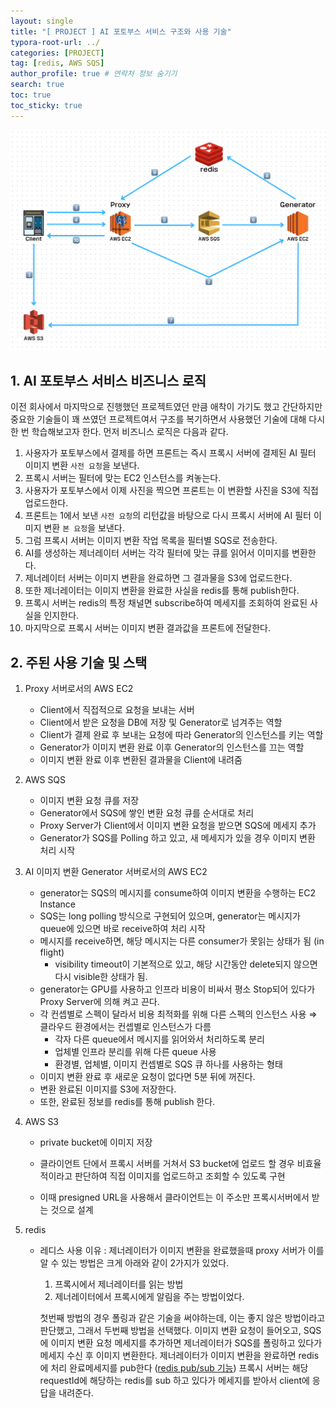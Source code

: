 ```yaml
---
layout: single
title: "[ PROJECT ] AI 포토부스 서비스 구조와 사용 기술"
typora-root-url: ../
categories: [PROJECT]
tag: [redis, AWS SQS]
author_profile: true # 연락처 정보 숨기기
search: true
toc: true
toc_sticky: true
---
```


![real-photobooth](/images/2024-09-10-photobooth-structure/real-photobooth.png)

## 1. AI 포토부스 서비스 비즈니스 로직

이전 회사에서 마지막으로 진행했던 프로젝트였던 만큼 애착이 가기도 했고 간단하지만 중요한 기술들이 꽤 쓰였던 프로젝트여서 구조를 복기하면서 사용했던 기술에 대해 다시 한 번 학습해보고자 한다. 먼저 비즈니스 로직은 다음과 같다.

1. 사용자가 포토부스에서 결제를 하면 프론트는 즉시 프록시 서버에 결제된 AI 필터 이미지 변환 `사전 요청`을 보낸다.
2. 프록시 서버는 필터에 맞는 EC2 인스턴스를 켜놓는다.
3. 사용자가 포토부스에서 이제 사진을 찍으면 프론트는 이 변환할 사진을 S3에 직접 업로드한다.
4. 프론트는 1에서 보낸 `사전 요청`의 리턴값을 바탕으로 다시 프록시 서버에 AI 필터 이미지 변환 `본 요청`을 보낸다.
5. 그럼 프록시 서버는 이미지 변환 작업 목록을 필터별 SQS로 전송한다.
6. AI를 생성하는 제너레이터 서버는 각각 필터에 맞는 큐를 읽어서 이미지를 변환한다.
7. 제너레이터 서버는 이미지 변환을 완료하면 그 결과물을 S3에 업로드한다.
8. 또한 제너레이터는 이미지 변환을 완료한 사실을 redis를 통해 publish한다.
9. 프록시 서버는 redis의 특정 채널면 subscribe하여 메세지를 조회하여 완료된 사실을 인지한다.
10. 마지막으로 프록시 서버는 이미지 변환 결과값을 프론트에 전달한다.

## 2. 주된 사용 기술 및 스택

1. Proxy 서버로서의 AWS EC2

   - Client에서 직접적으로 요청을 보내는 서버
   - Client에서 받은 요청을 DB에 저장 및 Generator로 넘겨주는 역할
   - Client가 결제 완료 후 보내는 요청에 따라 Generator의 인스턴스를 키는 역할
   - Generator가 이미지 변환 완료 이후 Generator의 인스턴스를 끄는 역할
   - 이미지 변환 완료 이후 변환된 결과물을 Client에 내려줌

2. AWS SQS

   - 이미지 변환 요청 큐를 저장
   - Generator에서 SQS에 쌓인 변환 요청 큐를 순서대로 처리
   - Proxy Server가 Client에서 이미지 변환 요청을 받으면 SQS에 메세지 추가
   - Generator가 SQS를 Polling 하고 있고, 새 메세지가 있을 경우 이미지 변환 처리 시작

3. AI 이미지 변환 Generator 서버로서의 AWS EC2

   - generator는 SQS의 메시지를 consume하여 이미지 변환을 수행하는 EC2 Instance
   - SQS는 long polling 방식으로 구현되어 있으며, generator는 메시지가 queue에 있으면 바로 receive하여 처리 시작
   - 메시지를 receive하면, 해당 메시지는 다른 consumer가 못읽는 상태가 됨 (in flight)
     - visibility timeout이 기본적으로 있고, 해당 시간동안 delete되지 않으면 다시 visible한 상태가 됨.
   - generator는 GPU를 사용하고 인프라 비용이 비싸서 평소 Stop되어 있다가 Proxy Server에 의해 켜고 끈다.
   - 각 컨셉별로 스펙이 달라서 비용 최적화를 위해 다른 스펙의 인스턴스 사용 ⇒ 클라우드 환경에서는 컨셉별로 인스턴스가 다름
     - 각자 다른 queue에서 메시지를 읽어와서 처리하도록 분리
     - 업체별 인프라 분리를 위해 다른 queue 사용
     - 환경별, 업체별, 이미지 컨셉별로 SQS 큐 하나를 사용하는 형태
   - 이미지 변환 완료 후 새로운 요청이 없다면 5분 뒤에 꺼진다.
   - 변환 완료된 이미지를 S3에 저장한다.
   - 또한, 완료된 정보를 redis를 통해 publish 한다.

4. AWS S3

   - private bucket에 이미지 저장

   - 클라이언트 단에서 프록시 서버를 거쳐서 S3 bucket에 업로드 할 경우 비효율적이라고 판단하여 직접 이미지를 업로드하고 조회할 수 있도록 구현
   - 이때 presigned URL을 사용해서 클라이언트는 이 주소만 프록시서버에서 받는 것으로 설계

5. redis

   - 레디스 사용 이유 : 제너레이터가 이미지 변환을 완료했을때 proxy 서버가 이를 알 수 있는 방법은 크게 아래와 같이 2가지가 있었다.

     1. 프록시에서 제너레이터를 읽는 방법
     2. 제너레이터에서 프록시에게 알림을 주는 방법이었다.

     첫번째 방법의 경우 폴링과 같은 기술을 써야하는데, 이는 좋지 않은 방법이라고 판단했고, 그래서 두번째 방법을 선택했다. 이미지 변환 요청이 들어오고, SQS에 이미지 변환 요청 메세지를 추가하면 제너레이터가 SQS를 폴링하고 있다가 메세지 수신 후 이미지 변환한다. 제너레이터가 이미지 변환을 완료하면 redis에 처리 완료메세지를 pub한다 ([redis pub/sub 기능](https://lucas-owner.tistory.com/60)) 프록시 서버는 해당 requestId에 해당하는 redis를 sub 하고 있다가 메세지를 받아서 client에 응답을 내려준다.
